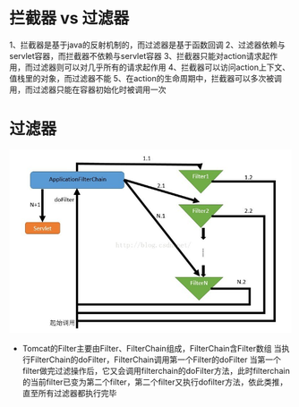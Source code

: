 
# 拦截器 vs 过滤器
1、拦截器是基于java的反射机制的，而过滤器是基于函数回调 
2、过滤器依赖与servlet容器，而拦截器不依赖与servlet容器 
3、拦截器只能对action请求起作用，而过滤器则可以对几乎所有的请求起作用 
4、拦截器可以访问action上下文、值栈里的对象，而过滤器不能 
5、在action的生命周期中，拦截器可以多次被调用，而过滤器只能在容器初始化时被调用一次 


# 过滤器
![](/assets/20180411154043618)

* Tomcat的Filter主要由Filter、FilterChain组成，FilterChain含Filter数组
当执行FilterChain的doFilter，FilterChain调用第一个Filter的doFilter
当第一个filter做完过滤操作后，它又会调用filterchain的doFilter方法，此时filterchain的当前filter已变为第二个filter，第二个filter又执行dofilter方法，依此类推，直至所有过滤器都执行完毕 
